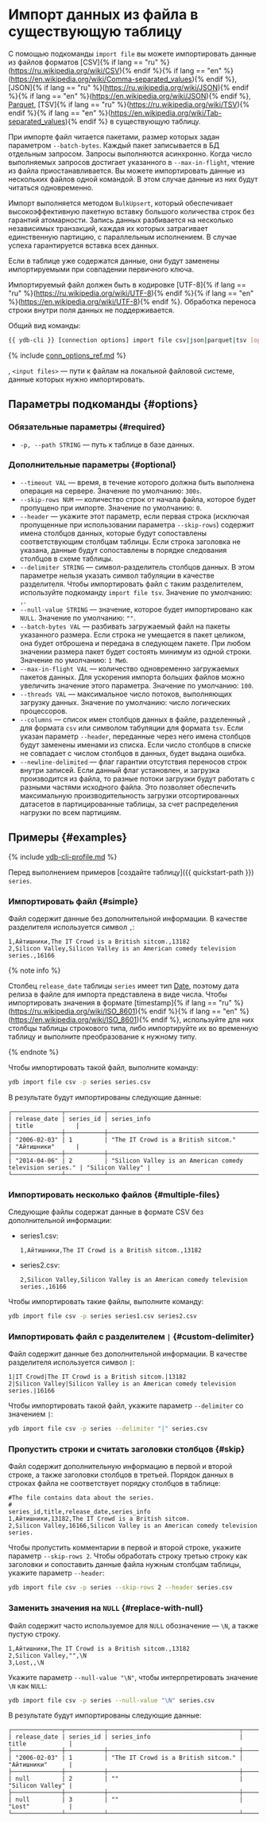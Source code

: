 # Импорт данных из файла в существующую таблицу

С помощью подкоманды `import file` вы можете импортировать данные из файлов форматов [CSV]{% if lang == "ru" %}(https://ru.wikipedia.org/wiki/CSV){% endif %}{% if lang == "en" %}(https://en.wikipedia.org/wiki/Comma-separated_values){% endif %}, [JSON]{% if lang == "ru" %}(https://ru.wikipedia.org/wiki/JSON){% endif %}{% if lang == "en" %}(https://en.wikipedia.org/wiki/JSON){% endif %}, [Parquet](https://parquet.apache.org/docs/overview/), [TSV]{% if lang == "ru" %}(https://ru.wikipedia.org/wiki/TSV){% endif %}{% if lang == "en" %}(https://en.wikipedia.org/wiki/Tab-separated_values){% endif %} в существующую таблицу.

При импорте файл читается пакетами, размер которых задан параметром `--batch-bytes`. Каждый пакет записывается в БД отдельным запросом. Запросы выполняются асинхронно. Когда число выполняемых запросов достигает указанного в `--max-in-flight`, чтение из файла приостанавливается. Вы можете импортировать данные из нескольких файлов одной командой. В этом случае данные из них будут читаться одновременно.

Импорт выполняется методом `BulkUpsert`, который обеспечивает высокоэффективную пакетную вставку большого количества строк без гарантий атомарности. Запись данных разбивается на несколько независимых транзакций, каждая их которых затрагивает единственную партицию, с параллельным исполнением. В случае успеха гарантируется вставка всех данных.

Если в таблице уже содержатся данные, они будут заменены импортируемыми при совпадении первичного ключа.

Импортируемый файл должен быть в кодировке [UTF-8]{% if lang == "ru" %}(https://ru.wikipedia.org/wiki/UTF-8){% endif %}{% if lang == "en" %}(https://en.wikipedia.org/wiki/UTF-8){% endif %}. Обработка переноса строки внутри поля данных не поддерживается.

Общий вид команды:

```bash
{{ ydb-cli }} [connection options] import file csv|json|parquet|tsv [options] <input files...>
```

{% include [conn_options_ref.md](../../commands/_includes/conn_options_ref.md) %}

, `<input files>` — пути к файлам на локальной файловой системе, данные которых нужно импортировать.

## Параметры подкоманды {#options}

### Обязательные параметры {#required}

* `-p, --path STRING` — путь к таблице в базе данных.

### Дополнительные параметры {#optional}

* `--timeout VAL` — время, в течение которого должна быть выполнена операция на сервере. Значение по умолчанию: `300s`.
* `--skip-rows NUM` — количество строк от начала файла, которое будет пропущено при импорте. Значение по умолчанию: `0`.
* `--header` — укажите этот параметр, если первая строка (исключая пропущенные при использовании параметра `--skip-rows`) содержит имена столбцов данных, которые будут сопоставлены соответствующим столбцам таблицы. Если строка заголовка не указана, данные будут сопоставлены в порядке следования столбцов в схеме таблицы.
* `--delimiter STRING` — символ-разделитель столбцов данных. В этом параметре нельзя указать символ табуляции в качестве разделителя. Чтобы импортировать файл с таким разделителем, используйте подкоманду `import file tsv`. Значение по умолчанию: `,`.
* `--null-value STRING` — значение, которое будет импортировано как `NULL`. Значение по умолчанию: `""`.
* `--batch-bytes VAL` — разбивать загружаемый файл на пакеты указанного размера. Если строка не умещается в пакет целиком, она будет отброшена и передана в следующем пакете. При любом значении размера пакет будет состоять минимум из одной строки. Значение по умолчанию: `1 Миб`.
* `--max-in-flight VAL` — количество одновременно загружаемых пакетов данных. Для ускорения импорта больших файлов можно увеличить значение этого параметра. Значение по умолчанию: `100`.
* `--threads VAL` — максимальное число потоков, выполняющих загрузку данных. Значение по умолчанию: число логических процессоров.
* `--columns` — список имен столбцов данных в файле, разделенный `,` для формата `csv` или символом табуляции для формата `tsv`. Если указан параметр `--header`, переданные через него имена столбцов будут заменены именами из списка. Если число столбцов в списке не совпадает с числом столбцов в данных, будет выдана ошибка.
* `--newline-delimited` — флаг гарантии отсутствия переносов строк внутри записей. Если данный флаг установлен, и загрузка производится из файла, то разные потоки загрузки будут работать с разными частями исходного файла. Это позволяет обеспечить максимальную производительность загрузки отсортированных датасетов в партицированные таблицы, за счет распределения нагрузки по всем партициям.

## Примеры {#examples}

{% include [ydb-cli-profile.md](../../../../_includes/ydb-cli-profile.md) %}

Перед выполнением примеров [создайте таблицу]({{ quickstart-path }}) `series`.

### Импортировать файл {#simple}

Файл содержит данные без дополнительной информации. В качестве разделителя используется символ `,`:

```text
1,Айтишники,The IT Crowd is a British sitcom.,13182
2,Silicon Valley,Silicon Valley is an American comedy television series.,16166
```

{% note info %}

Столбец `release_date` таблицы `series` имеет тип [Date](../../../../yql/reference/types/primitive.md#datetime), поэтому дата релиза в файле для импорта представлена в виде числа. Чтобы импортировать значения в формате [timestamp]{% if lang == "ru" %}(https://ru.wikipedia.org/wiki/ISO_8601){% endif %}{% if lang == "en" %}(https://en.wikipedia.org/wiki/ISO_8601){% endif %}, используйте для них столбцы таблицы строкового типа, либо импортируйте их во временную таблицу и выполните преобразование к нужному типу.

{% endnote %}

Чтобы импортировать такой файл, выполните команду:

```bash
ydb import file csv -p series series.csv
```

В результате будут импортированы следующие данные:

```text
┌──────────────┬───────────┬───────────────────────────────────────────────────────────┬──────────────────┐
| release_date | series_id | series_info                                               | title            |
├──────────────┼───────────┼───────────────────────────────────────────────────────────┼──────────────────┤
| "2006-02-03" | 1         | "The IT Crowd is a British sitcom."                       | "Айтишники"      |
├──────────────┼───────────┼───────────────────────────────────────────────────────────┼──────────────────┤
| "2014-04-06" | 2         | "Silicon Valley is an American comedy television series." | "Silicon Valley" |
└──────────────┴───────────┴───────────────────────────────────────────────────────────┴──────────────────┘
```

### Импортировать несколько файлов {#multiple-files}

Следующие файлы содержат данные в формате CSV без дополнительной информации:

* series1.csv:

  ```text
  1,Айтишники,The IT Crowd is a British sitcom.,13182
  ```

* series2.csv:

  ```text
  2,Silicon Valley,Silicon Valley is an American comedy television series.,16166
  ```

Чтобы импортировать такие файлы, выполните команду:

```bash
ydb import file csv -p series series1.csv series2.csv
```

### Импортировать файл с разделителем `|` {#custom-delimiter}

Файл содержит данные без дополнительной информации. В качестве разделителя используется символ `|`:

```text
1|IT Crowd|The IT Crowd is a British sitcom.|13182
2|Silicon Valley|Silicon Valley is an American comedy television series.|16166
```

Чтобы импортировать такой файл, укажите параметр `--delimiter` со значением `|`:

```bash
ydb import file csv -p series --delimiter "|" series.csv
```

### Пропустить строки и считать заголовки столбцов {#skip}

Файл содержит дополнительную информацию в первой и второй строке, а также заголовки столбцов в третьей. Порядок данных в строках файла не соответствует порядку столбцов в таблице:

```text
#The file contains data about the series.
#
series_id,title,release_date,series_info
1,Айтишники,13182,The IT Crowd is a British sitcom.
2,Silicon Valley,16166,Silicon Valley is an American comedy television series.
```

Чтобы пропустить комментарии в первой и второй строке, укажите параметр `--skip-rows 2`. Чтобы обработать строку третью строку как заголовки и сопоставить данные файла нужным столбцам таблицы, укажите параметр `--header`:

```bash
ydb import file csv -p series --skip-rows 2 --header series.csv
```

### Заменить значения на `NULL` {#replace-with-null}

Файл содержит часто используемое для `NULL` обозначение — `\N`, а также пустую строку.

```text
1,Айтишники,The IT Crowd is a British sitcom.,13182
2,Silicon Valley,"",\N
3,Lost,,\N
```

Укажите параметр `--null-value "\N"`, чтобы интерпретировать значение `\N` как `NULL`:

```bash
ydb import file csv -p series --null-value "\N" series.csv
```

В результате будут импортированы следующие данные:

```text
┌──────────────┬───────────┬─────────────────────────────────────┬──────────────────┐
| release_date | series_id | series_info                         | title            |
├──────────────┼───────────┼─────────────────────────────────────┼──────────────────┤
| "2006-02-03" | 1         | "The IT Crowd is a British sitcom." | "Айтишники"      |
├──────────────┼───────────┼─────────────────────────────────────┼──────────────────┤
| null         | 2         | ""                                  | "Silicon Valley" |
├──────────────┼───────────┼─────────────────────────────────────┼──────────────────┤
| null         | 3         | ""                                  | "Lost"           |
└──────────────┴───────────┴─────────────────────────────────────┴──────────────────┘
```
